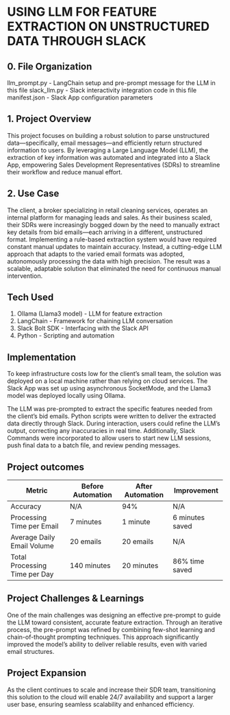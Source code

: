 # USING LLM FOR FEATURE EXTRACTION ON UNSTRUCTURED DATA THROUGH SLACK
## 0. File Organization
llm_prompt.py - LangChain setup and pre-prompt message for the LLM in this file
slack_llm.py - Slack interactivity integration code in this file
manifest.json - Slack App configuration parameters

## 1. Project Overview
This project focuses on building a robust solution to parse unstructured data—specifically, email messages—and efficiently return structured information to users. By leveraging a Large Language Model (LLM), the extraction of key information was automated and integrated into a Slack App, empowering Sales Development Representatives (SDRs) to streamline their workflow and reduce manual effort.

## 2. Use Case
The client, a broker specializing in retail cleaning services, operates an internal platform for managing leads and sales. As their business scaled, their SDRs were increasingly bogged down by the need to manually extract key details from bid emails—each arriving in a different, unstructured format. Implementing a rule-based extraction system would have required constant manual updates to maintain accuracy. Instead, a cutting-edge LLM approach that adapts to the varied email formats was adopted, autonomously processing the data with high precision. The result was a scalable, adaptable solution that eliminated the need for continuous manual intervention.

## Tech Used
1. Ollama (Llama3 model) - LLM for feature extraction
2. LangChain - Framework for chaining LLM conversation
3. Slack Bolt SDK - Interfacing with the Slack API
5. Python - Scripting and automation

## Implementation
To keep infrastructure costs low for the client’s small team, the solution was deployed on a local machine rather than relying on cloud services. The Slack App was set up using asynchronous SocketMode, and the Llama3 model was deployed locally using Ollama.

The LLM was pre-prompted to extract the specific features needed from the client’s bid emails. Python scripts were written to deliver the extracted data directly through Slack. During interaction, users could refine the LLM’s output, correcting any inaccuracies in real time. Additionally, Slack Commands were incorporated to allow users to start new LLM sessions, push final data to a batch file, and review pending messages.

## Project outcomes
| **Metric**                          | **Before Automation** | **After Automation** | **Improvement** |
|-------------------------------------|-----------------------|----------------------|-----------------|
| Accuracy                            | N/A                   | 94%                  | N/A             |
| Processing Time per Email           | 7 minutes             | 1 minute             | 6 minutes saved |
| Average Daily Email Volume          | 20 emails             | 20 emails            | N/A             |
| Total Processing Time per Day       | 140 minutes           | 20 minutes           | 86% time saved  |

## Project Challenges & Learnings
One of the main challenges was designing an effective pre-prompt to guide the LLM toward consistent, accurate feature extraction. Through an iterative process, the pre-prompt was refined by combining few-shot learning and chain-of-thought prompting techniques. This approach significantly improved the model’s ability to deliver reliable results, even with varied email structures.

## Project Expansion
As the client continues to scale and increase their SDR team, transitioning this solution to the cloud will enable 24/7 availability and support a larger user base, ensuring seamless scalability and enhanced efficiency.
